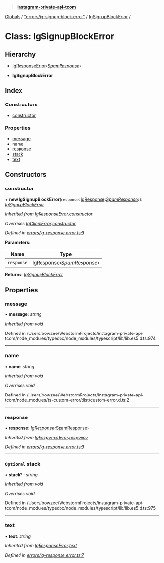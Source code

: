 > **[instagram-private-api-tcom](../README.md)**

[Globals](../README.md) / ["errors/ig-signup-block.error"](../modules/_errors_ig_signup_block_error_.md) / [IgSignupBlockError](_errors_ig_signup_block_error_.igsignupblockerror.md) /

# Class: IgSignupBlockError

## Hierarchy

  * [IgResponseError](_errors_ig_response_error_.igresponseerror.md)‹*[SpamResponse](../interfaces/_responses_spam_response_.spamresponse.md)*›

  * **IgSignupBlockError**

## Index

### Constructors

* [constructor](_errors_ig_signup_block_error_.igsignupblockerror.md#constructor)

### Properties

* [message](_errors_ig_signup_block_error_.igsignupblockerror.md#message)
* [name](_errors_ig_signup_block_error_.igsignupblockerror.md#name)
* [response](_errors_ig_signup_block_error_.igsignupblockerror.md#response)
* [stack](_errors_ig_signup_block_error_.igsignupblockerror.md#optional-stack)
* [text](_errors_ig_signup_block_error_.igsignupblockerror.md#text)

## Constructors

###  constructor

\+ **new IgSignupBlockError**(`response`: [IgResponse](../modules/_types_common_types_.md#igresponse)‹*[SpamResponse](../interfaces/_responses_spam_response_.spamresponse.md)*›): *[IgSignupBlockError](_errors_ig_signup_block_error_.igsignupblockerror.md)*

*Inherited from [IgResponseError](_errors_ig_response_error_.igresponseerror.md).[constructor](_errors_ig_response_error_.igresponseerror.md#constructor)*

*Overrides [IgClientError](_errors_ig_client_error_.igclienterror.md).[constructor](_errors_ig_client_error_.igclienterror.md#constructor)*

*Defined in [errors/ig-response.error.ts:9](https://github.com/cuonglnhust/instagram-private-api-tcom/blob/3e16058/src/errors/ig-response.error.ts#L9)*

**Parameters:**

Name | Type |
------ | ------ |
`response` | [IgResponse](../modules/_types_common_types_.md#igresponse)‹*[SpamResponse](../interfaces/_responses_spam_response_.spamresponse.md)*› |

**Returns:** *[IgSignupBlockError](_errors_ig_signup_block_error_.igsignupblockerror.md)*

## Properties

###  message

• **message**: *string*

*Inherited from void*

Defined in /Users/bowzee/WebstormProjects/instagram-private-api-tcom/node_modules/typedoc/node_modules/typescript/lib/lib.es5.d.ts:974

___

###  name

• **name**: *string*

*Inherited from void*

*Overrides void*

Defined in /Users/bowzee/WebstormProjects/instagram-private-api-tcom/node_modules/ts-custom-error/dist/custom-error.d.ts:2

___

###  response

• **response**: *[IgResponse](../modules/_types_common_types_.md#igresponse)‹*[SpamResponse](../interfaces/_responses_spam_response_.spamresponse.md)*›*

*Inherited from [IgResponseError](_errors_ig_response_error_.igresponseerror.md).[response](_errors_ig_response_error_.igresponseerror.md#response)*

*Defined in [errors/ig-response.error.ts:9](https://github.com/cuonglnhust/instagram-private-api-tcom/blob/3e16058/src/errors/ig-response.error.ts#L9)*

___

### `Optional` stack

• **stack**? : *string*

*Inherited from void*

*Overrides void*

Defined in /Users/bowzee/WebstormProjects/instagram-private-api-tcom/node_modules/typedoc/node_modules/typescript/lib/lib.es5.d.ts:975

___

###  text

• **text**: *string*

*Inherited from [IgResponseError](_errors_ig_response_error_.igresponseerror.md).[text](_errors_ig_response_error_.igresponseerror.md#text)*

*Defined in [errors/ig-response.error.ts:7](https://github.com/cuonglnhust/instagram-private-api-tcom/blob/3e16058/src/errors/ig-response.error.ts#L7)*